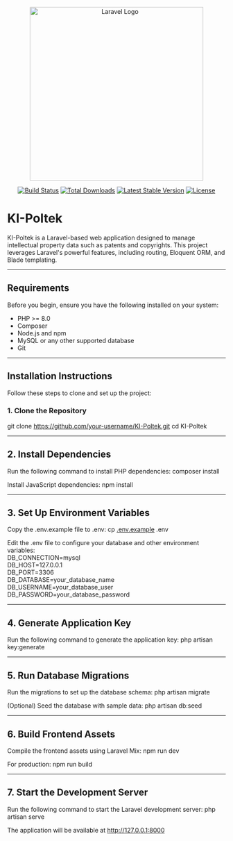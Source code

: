 <p align="center"><a href="https://laravel.com" target="_blank"><img src="https://raw.githubusercontent.com/laravel/art/master/logo-lockup/5%20SVG/2%20CMYK/1%20Full%20Color/laravel-logolockup-cmyk-red.svg" width="400" alt="Laravel Logo"></a></p>

<p align="center">
<a href="https://github.com/laravel/framework/actions"><img src="https://github.com/laravel/framework/workflows/tests/badge.svg" alt="Build Status"></a>
<a href="https://packagist.org/packages/laravel/framework"><img src="https://img.shields.io/packagist/dt/laravel/framework" alt="Total Downloads"></a>
<a href="https://packagist.org/packages/laravel/framework"><img src="https://img.shields.io/packagist/v/laravel/framework" alt="Latest Stable Version"></a>
<a href="https://packagist.org/packages/laravel/framework"><img src="https://img.shields.io/packagist/l/laravel/framework" alt="License"></a>
</p>

# KI-Poltek

KI-Poltek is a Laravel-based web application designed to manage intellectual property data such as patents and copyrights. This project leverages Laravel's powerful features, including routing, Eloquent ORM, and Blade templating.

---

## Requirements

Before you begin, ensure you have the following installed on your system:

- PHP >= 8.0
- Composer
- Node.js and npm
- MySQL or any other supported database
- Git

---

## Installation Instructions

Follow these steps to clone and set up the project:

### 1. Clone the Repository

git clone https://github.com/your-username/KI-Poltek.git
cd KI-Poltek

---

## 2. Install Dependencies

Run the following command to install PHP dependencies:
composer install

Install JavaScript dependencies:
npm install

---

## 3. Set Up Environment Variables

Copy the .env.example file to .env:
cp [.env.example](http://_vscodecontentref_/1) .env

Edit the .env file to configure your database and other environment variables:</br>
DB_CONNECTION=mysql</br>
DB_HOST=127.0.0.1</br>
DB_PORT=3306</br>
DB_DATABASE=your_database_name</br>
DB_USERNAME=your_database_user</br>
DB_PASSWORD=your_database_password</br>

---

## 4. Generate Application Key
Run the following command to generate the application key:
php artisan key:generate

---

## 5. Run Database Migrations
Run the migrations to set up the database schema:
php artisan migrate

(Optional) Seed the database with sample data:
php artisan db:seed

---

## 6. Build Frontend Assets
Compile the frontend assets using Laravel Mix:
npm run dev

For production:
npm run build

---
## 7. Start the Development Server
Run the following command to start the Laravel development server:
php artisan serve

The application will be available at http://127.0.0.1:8000
